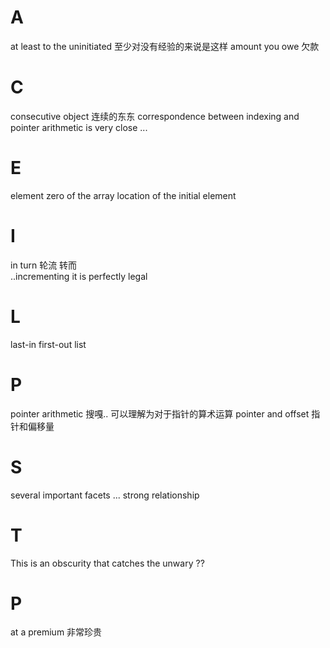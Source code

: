 # A
at least to the uninitiated 至少对没有经验的来说是这样
amount you owe 欠款

# C
consecutive object 连续的东东
correspondence between indexing and pointer arithmetic is very close  ...

# E
element zero of the array
location of the initial element 

# I
in turn 轮流 转而  
..incrementing it is perfectly legal

# L
last-in first-out list  

# P
pointer arithmetic 搜嘎.. 可以理解为对于指针的算术运算
pointer and offset 指针和偏移量  

# S
several important facets ...
strong relationship

# T
This is an obscurity that catches the unwary ??

# P
at a premium 非常珍贵  
